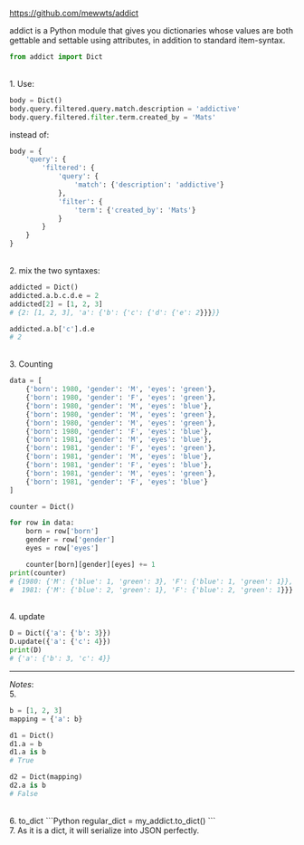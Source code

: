 <https://github.com/mewwts/addict>

addict is a Python module that gives you dictionaries whose values are both gettable and settable using attributes, in addition to standard item-syntax.

```Python
from addict import Dict
```

<br>
1.
Use:

```Python
body = Dict()
body.query.filtered.query.match.description = 'addictive'
body.query.filtered.filter.term.created_by = 'Mats'
```

instead of:

```python
body = {
    'query': {
        'filtered': {
            'query': {
                'match': {'description': 'addictive'}
            },
            'filter': {
                'term': {'created_by': 'Mats'}
            }
        }
    }
}
```

<br>
2. mix the two syntaxes:

```Python
addicted = Dict()
addicted.a.b.c.d.e = 2
addicted[2] = [1, 2, 3]
# {2: [1, 2, 3], 'a': {'b': {'c': {'d': {'e': 2}}}}}

addicted.a.b['c'].d.e
# 2
```

<br>
3. Counting

```Python
data = [
    {'born': 1980, 'gender': 'M', 'eyes': 'green'},
    {'born': 1980, 'gender': 'F', 'eyes': 'green'},
    {'born': 1980, 'gender': 'M', 'eyes': 'blue'},
    {'born': 1980, 'gender': 'M', 'eyes': 'green'},
    {'born': 1980, 'gender': 'M', 'eyes': 'green'},
    {'born': 1980, 'gender': 'F', 'eyes': 'blue'},
    {'born': 1981, 'gender': 'M', 'eyes': 'blue'},
    {'born': 1981, 'gender': 'F', 'eyes': 'green'},
    {'born': 1981, 'gender': 'M', 'eyes': 'blue'},
    {'born': 1981, 'gender': 'F', 'eyes': 'blue'},
    {'born': 1981, 'gender': 'M', 'eyes': 'green'},
    {'born': 1981, 'gender': 'F', 'eyes': 'blue'}
]

counter = Dict()

for row in data:
    born = row['born']
    gender = row['gender']
    eyes = row['eyes']

    counter[born][gender][eyes] += 1
print(counter)
# {1980: {'M': {'blue': 1, 'green': 3}, 'F': {'blue': 1, 'green': 1}},
#  1981: {'M': {'blue': 2, 'green': 1}, 'F': {'blue': 2, 'green': 1}}}
```

<br>
4. update

```Python
D = Dict({'a': {'b': 3}})
D.update({'a': {'c': 4}})
print(D)
# {'a': {'b': 3, 'c': 4}}
```

----
_Notes_:
<br>
5.
```Python
b = [1, 2, 3]
mapping = {'a': b}

d1 = Dict()
d1.a = b
d1.a is b
# True

d2 = Dict(mapping)
d2.a is b
# False
```

<br>
6. to_dict
```Python
regular_dict = my_addict.to_dict()
```

<br>
7. As it is a dict, it will serialize into JSON perfectly.
